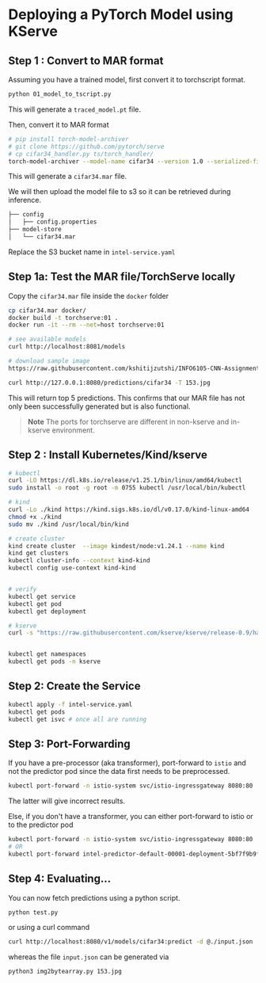# Deploying a PyTorch Model using KServe



## Step 1 : Convert to MAR format

Assuming you have a trained model, first convert it to torchscript format.

```bash 
python 01_model_to_tscript.py
```
This will generate a `traced_model.pt` file.

Then, convert it to MAR format
```bash
# pip install torch-model-archiver
# git clone https://github.com/pytorch/serve
# cp cifar34_handler.py ts/torch_handler/
torch-model-archiver --model-name cifar34 --version 1.0 --serialized-file ./traced_model.pt --handler ./ts/torch_handler/cifar34_handler.py --extra-files ./index_to_name.json
```
This will generate a `cifar34.mar` file.  

We will then upload the model file to s3 so it can be retrieved during inference.

```bash
├── config
│   ├── config.properties
├── model-store
│   └── cifar34.mar
```

Replace the S3 bucket name in `intel-service.yaml`

## Step 1a: Test the MAR file/TorchServe locally

Copy the `cifar34.mar` file inside the `docker` folder

```bash
cp cifar34.mar docker/
docker build -t torchserve:01 .
docker run -it --rm --net=host torchserve:01

# see available models
curl http://localhost:8081/models

# download sample image
https://raw.githubusercontent.com/kshitijzutshi/INFO6105-CNN-Assignment/main/Intel-image-classification-dataset/seg_train/seg_train/mountain/153.jpg

curl http://127.0.0.1:8080/predictions/cifar34 -T 153.jpg
```

This will return top 5 predictions.
This confirms that our MAR file has not only been successfully generated but is also functional.

> **Note**
> The ports for torchserve are different in non-kserve and in-kserve environment.
 
## Step 2 : Install Kubernetes/Kind/kserve

```bash
# kubectl
curl -LO https://dl.k8s.io/release/v1.25.1/bin/linux/amd64/kubectl
sudo install -o root -g root -m 0755 kubectl /usr/local/bin/kubectl

# kind
curl -Lo ./kind https://kind.sigs.k8s.io/dl/v0.17.0/kind-linux-amd64
chmod +x ./kind
sudo mv ./kind /usr/local/bin/kind

# create cluster
kind create cluster  --image kindest/node:v1.24.1 --name kind
kind get clusters
kubectl cluster-info --context kind-kind
kubectl config use-context kind-kind


# verify
kubectl get service
kubectl get pod
kubectl get deployment

# kserve
curl -s "https://raw.githubusercontent.com/kserve/kserve/release-0.9/hack/quick_install.sh" | bash


kubectl get namespaces
kubectl get pods -n kserve
```

## Step 2:  Create the Service

```bash
kubectl apply -f intel-service.yaml
kubectl get pods
kubectl get isvc # once all are running

```

## Step 3: Port-Forwarding


If you have a pre-processor (aka transformer), port-forward to `istio` and not the predictor pod since the data first needs to be preprocessed.

```bash
kubectl port-forward -n istio-system svc/istio-ingressgateway 8080:80
```

The latter will give incorrect results.

Else, if you don't have a transformer, you can either port-forward to istio or to the predictor pod

```bash
kubectl port-forward -n istio-system svc/istio-ingressgateway 8080:80
# OR
kubectl port-forward intel-predictor-default-00001-deployment-5bf7f9b9f6-mlgcv 8080:8080
```

## Step 4: Evaluating...

You can now fetch predictions using a python script.

```bash
python test.py
```
or using a curl command

```bash
curl http://localhost:8080/v1/models/cifar34:predict -d @./input.json
```

whereas the file `input.json` can be generated via 
```bash
python3 img2bytearray.py 153.jpg
```

